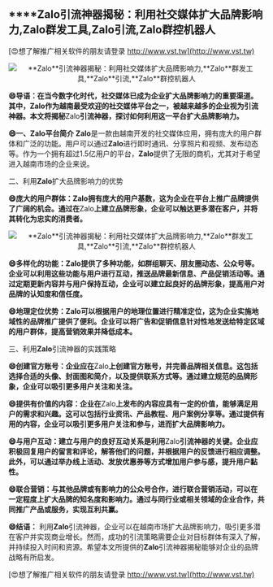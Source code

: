 ## ****Zalo**引流神器揭秘：利用社交媒体扩大品牌影响力,**Zalo**群发工具,**Zalo**引流,**Zalo**群控机器人**

[😍想了解推广相关软件的朋友请登录 http://www.vst.tw](http://www.vst.tw)

 <center><img src="https://vst.tw/MP4/tuiguang/png/8.png" alt="**Zalo**引流神器揭秘：利用社交媒体扩大品牌影响力,**Zalo**群发工具,**Zalo**引流,**Zalo**群控机器人"></center>

**😄导语：在当今数字化时代，社交媒体已成为企业扩大品牌影响力的重要渠道。其中，**Zalo**作为越南最受欢迎的社交媒体平台之一，被越来越多的企业视为引流神器。本文将揭秘**Zalo**引流神器，探讨如何利用这一平台扩大品牌影响力。**

**😄一、**Zalo**平台简介**
**Zalo**是一款由越南开发的社交媒体应用，拥有庞大的用户群体和广泛的功能。用户可以通过**Zalo**进行即时通讯、分享照片和视频、发布动态等。作为一个拥有超过1.5亿用户的平台，**Zalo**提供了无限的商机，尤其对于希望进入越南市场的企业来说。

二、利用**Zalo**扩大品牌影响力的优势

**😄庞大的用户群体：**Zalo**拥有庞大的用户基数，这为企业在平台上推广品牌提供了广阔的机会。通过在**Zalo**上建立品牌形象，企业可以触达更多潜在客户，并将其转化为忠实的消费者。**

 <center><img src="https://vst.tw/MP4/tuiguang/png/4.png" alt="**Zalo**引流神器揭秘：利用社交媒体扩大品牌影响力,**Zalo**群发工具,**Zalo**引流,**Zalo**群控机器人"></center>

**😄多样化的功能：**Zalo**提供了多种功能，如群组聊天、朋友圈动态、公众号等。企业可以利用这些功能与用户进行互动，推送品牌最新信息、产品促销活动等。通过定期更新内容并与用户保持互动，企业可以建立起良好的品牌形象，提高用户对品牌的认知度和信任度。**

**😄地理定位优势：**Zalo**可以根据用户的地理位置进行精准定位，这为企业实施地域性的品牌推广提供了便利。企业可以将广告和促销信息针对性地发送给特定区域的用户群体，提高营销效果并降低成本。**

三、利用**Zalo**引流神器的实践策略

**😄创建官方账号：企业应在**Zalo**上创建官方账号，并完善品牌相关信息。这包括选择合适的头像、封面图和简介，以及提供联系方式等。通过建立规范的品牌形象，企业可以吸引更多用户关注和关注。**

**😄提供有价值的内容：企业在**Zalo**上发布的内容应具有一定的价值，能够满足用户的需求和兴趣。这可以包括行业资讯、产品教程、用户案例分享等。通过提供有用的内容，企业可以吸引更多用户关注和参与，进而扩大品牌影响力。**

**😄与用户互动：建立与用户的良好互动关系是利用**Zalo**引流神器的关键。企业应积极回复用户的留言和评论，解答他们的问题，并根据用户的反馈进行相应调整。此外，可以通过举办线上活动、发放优惠券等方式增加用户参与感，提升用户黏性。**

**😄联合营销：与其他品牌或有影响力的公众号合作，进行联合营销活动，可以在一定程度上扩大品牌的知名度和影响力。通过与同行业或相关领域的企业合作，共同推广产品或服务，实现互利共赢。**

**😄结语：**
利用**Zalo**引流神器，企业可以在越南市场扩大品牌影响力，吸引更多潜在客户并实现商业增长。然而，成功的引流策略需要企业对目标群体有深入了解，并持续投入时间和资源。希望本文所提供的**Zalo**引流神器揭秘能够对企业的品牌战略有所启发。

[😍想了解推广相关软件的朋友请登录 http://www.vst.tw](http://www.vst.tw)



